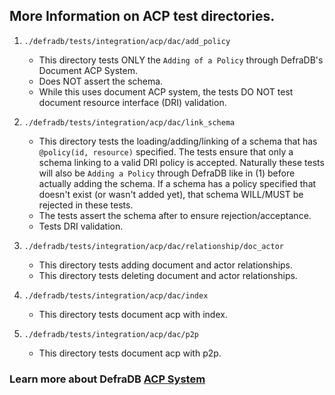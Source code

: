 ## More Information on ACP test directories.


1) `./defradb/tests/integration/acp/dac/add_policy`
    - This directory tests ONLY the `Adding of a Policy` through DefraDB's Document ACP System.
    - Does NOT assert the schema.
    - While this uses document ACP system, the tests DO NOT test document resource interface (DRI) validation.

2) `./defradb/tests/integration/acp/dac/link_schema`
    - This directory tests the loading/adding/linking of a schema that has `@policy(id, resource)`
      specified. The tests ensure that only a schema linking to
      a valid DRI policy is accepted. Naturally these tests will also be `Adding a Policy`
      through DefraDB like in (1) before actually adding the schema. If a schema has a
      policy specified that doesn't exist (or wasn't added yet), that schema WILL/MUST
      be rejected in these tests.
    - The tests assert the schema after to ensure rejection/acceptance.
    - Tests DRI validation.

3) `./defradb/tests/integration/acp/dac/relationship/doc_actor`
    - This directory tests adding document and actor relationships.
    - This directory tests deleting document and actor relationships.

4) `./defradb/tests/integration/acp/dac/index`
    - This directory tests document acp with index.

5) `./defradb/tests/integration/acp/dac/p2p`
    - This directory tests document acp with p2p.

### Learn more about DefraDB [ACP System](/acp/README.md)
